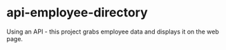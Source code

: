# api-employee-directory
 Using an API - this project grabs employee data and displays it on the web page. 
